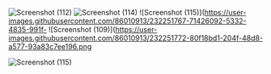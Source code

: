 

![Screenshot (112)](https://user-images.githubusercontent.com/86010913/232251764-6eda1a06-b910-436f-a7c0-efdfe39802de.png)
![Screenshot (114)](https://user-images.githubusercontent.com/86010913/232251766-c0938c8b-730d-49bf-838f-a527bcc6cf1d.png)
![Screenshot (115)](https://user-images.githubusercontent.com/86010913/232251767-71426092-5332-4835-991f-
![Screenshot (109)](https://user-images.githubusercontent.com/86010913/232251772-80f18bd1-204f-48d8-a577-93a83c7ee196.png


![Screenshot (115)](https://user-images.githubusercontent.com/86010913/232251819-36fcff97-49cb-4ee1-a804-c326b942c4d9.png)


